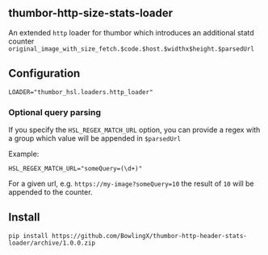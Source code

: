 thumbor-http-size-stats-loader
--------------------------------

An extended `http` loader for thumbor which introduces an additional statd
counter `original_image_with_size_fetch.$code.$host.$widthx$height.$parsedUrl`

## Configuration

    LOADER="thumbor_hsl.loaders.http_loader"

### Optional query parsing

If you specify the `HSL_REGEX_MATCH_URL` option, you can provide a regex with a group which value will be appended
in `$parsedUrl`

Example:

    HSL_REGEX_MATCH_URL="someQuery=(\d+)"

For a given url, e.g. `https://my-image?someQuery=10` the result of `10` will be appended to the counter.


## Install

    pip install https://github.com/BowlingX/thumbor-http-header-stats-loader/archive/1.0.0.zip  